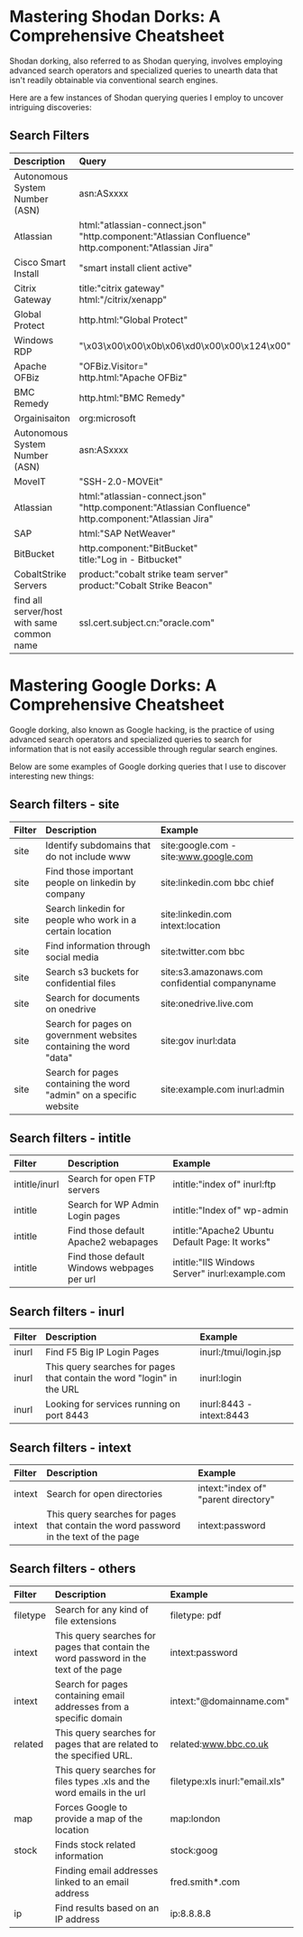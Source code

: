 # Mastering Shodan Dorks: A Comprehensive Cheatsheet

Shodan dorking, also referred to as Shodan querying, involves employing advanced search operators and specialized queries to unearth data that isn't readily obtainable via conventional search engines.

Here are a few instances of Shodan querying queries I employ to uncover intriguing discoveries:

## Search Filters
| Description                                        | Query                              |
| :---------------------------------------------------| :------------------------------------|
| Autonomous System Number (ASN) | asn:ASxxxx  ||
| Atlassian |   html:"atlassian-connect.json"<BR>"http.component:"Atlassian Confluence"<BR>http.component:"Atlassian Jira" ||
| Cisco Smart Install  |"smart install client active" ||
| Citrix Gateway  |title:"citrix gateway"<BR>html:"/citrix/xenapp"||
| Global Protect  |http.html:"Global Protect"||
| Windows RDP  |"\x03\x00\x00\x0b\x06\xd0\x00\x00\x124\x00" ||
| Apache OFBiz  | "OFBiz.Visitor="<BR>  http.html:"Apache OFBiz" ||
| BMC Remedy  |  http.html:"BMC Remedy" ||
| Orgainisaiton | org:microsoft ||
| Autonomous System Number (ASN) | asn:ASxxxx  ||
| MoveIT |  "SSH-2.0-MOVEit" ||
| Atlassian |   html:"atlassian-connect.json"<BR>"http.component:"Atlassian Confluence"<BR>http.component:"Atlassian Jira" ||
| SAP |   html:"SAP NetWeaver" ||
| BitBucket |   http.component:"BitBucket"<BR>  title:"Log in - Bitbucket" ||
| CobaltStrike Servers | product:"cobalt strike team server"<BR>  product:"Cobalt Strike Beacon" ||
| find all server/host with same common name | ssl.cert.subject.cn:"oracle.com" ||



# Mastering Google Dorks: A Comprehensive Cheatsheet

Google dorking, also known as Google hacking, is the practice of using advanced search operators and specialized queries to search for information that is not easily accessible through regular search engines. 

Below are some examples of Google dorking queries that I use to discover interesting new things:

## Search filters - site
| Filter          | Description                                        | Example                              |
| :-------------- |:---------------------------------------------------| :------------------------------------|
| site    | Identify subdomains that do not include www  | site:google.com -site:www.google.com |||
| site | Find those important people on linkedin by company |site:linkedin.com bbc chief|
| site | Search linkedin for people who work in a certain location | site:linkedin.com intext:location|||
|site|Find information through social media | site:twitter.com bbc|||
|site|Search s3 buckets for confidential files | site:s3.amazonaws.com confidential companyname|||
|site| Search for documents on onedrive | site:onedrive.live.com |||
|site| Search for pages on government websites containing the word "data" |site:gov inurl:data|||
|site | Search for pages containing the word "admin" on a specific website | site:example.com inurl:admin |||

## Search filters - intitle
| Filter          | Description                                        | Example                              |
| :-------------- |:---------------------------------------------------| :------------------------------------|
| intitle/inurl | Search for open FTP servers | intitle:"index of" inurl:ftp |||
|intitle | Search for WP Admin Login pages | intitle:"Index of" wp-admin |||
| intitle | Find those default Apache2 webapages | intitle:"Apache2 Ubuntu Default Page: It works"|||
| intitle | Find those default Windows webpages per url | intitle:"IIS Windows Server" inurl:example.com|||

## Search filters - inurl
| Filter          | Description                                        | Example                              |
| :-------------- |:---------------------------------------------------| :------------------------------------|
| inurl | Find F5 Big IP Login Pages  | inurl:/tmui/login.jsp |||
|inurl | This query searches for pages that contain the word "login" in the URL | inurl:login |||
|inurl | Looking for services running on port 8443 | inurl:8443 -intext:8443|||

## Search filters - intext
| Filter          | Description                                        | Example                              |
| :-------------- |:---------------------------------------------------| :------------------------------------|
| intext    | Search for open directories  | intext:"index of" "parent directory" |||
|intext | This query searches for pages that contain the word password in the text of the page | intext:password |||



## Search filters - others
| Filter          | Description                                        | Example                              |
| :-------------- |:---------------------------------------------------| :------------------------------------|
| filetype| Search for any kind of file extensions | filetype: pdf |||
|intext | This query searches for pages that contain the word password in the text of the page | intext:password |||
|intext | Search for pages containing email addresses from a specific domain | intext:"@domainname.com"|||
|related | This query searches for pages that are related to the specified URL. | related:www.bbc.co.uk|||
| | This query searches for files types .xls and the word emails in the url | filetype:xls inurl:"email.xls"|||
|map | Forces Google to provide a map of the location | map:london|||
|stock | Finds stock related information | stock:goog|||
||Finding email addresses linked to an email address | fred.smith*.com|||
|ip|Find results based on an IP address| ip:8.8.8.8|||
